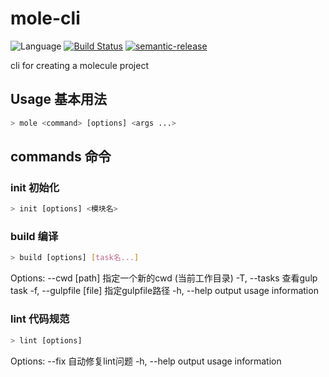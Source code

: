 # mole-cli
![Language](https://img.shields.io/badge/-TypeScript-blue.svg)
[![Build Status](https://travis-ci.org/searchfe/mole-cli.svg?branch=master)](https://travis-ci.org/searchfe/mole-cli)
[![semantic-release](https://img.shields.io/badge/%20%20%F0%9F%93%A6%F0%9F%9A%80-semantic--release-e10079.svg)](https://github.com/semantic-release/semantic-release)

cli for creating a molecule project

## Usage 基本用法

```bash
> mole <command> [options] <args ...>
```

## commands 命令

### init 初始化

```bash
> init [options] <模块名>
```


### build 编译

```bash
> build [options] [task名...]
```

Options:
  --cwd [path]           指定一个新的cwd (当前工作目录)
  -T, --tasks            查看gulp task
  -f, --gulpfile [file]  指定gulpfile路径
  -h, --help             output usage information

### lint 代码规范

```bash
> lint [options]
```

Options:
  --fix       自动修复lint问题
  -h, --help  output usage information